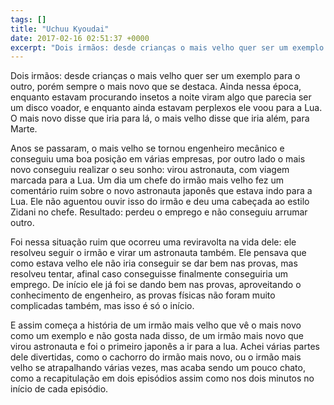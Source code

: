 ```yaml
---
tags: []
title: "Uchuu Kyoudai"
date: 2017-02-16 02:51:37 +0000
excerpt: "Dois irmãos: desde crianças o mais velho quer ser um exemplo para o outro, porém sempre o mais novo que se destaca. Ainda nessa época,..."
---
```


Dois irmãos: desde crianças o mais velho quer ser um exemplo para o outro, porém sempre o mais novo que se destaca. Ainda nessa época, enquanto estavam procurando insetos a noite viram algo que parecia ser um disco voador, e enquanto ainda estavam perplexos ele voou para a Lua. O mais novo disse que iria para lá, o mais velho disse que iria além, para Marte.

Anos se passaram, o mais velho se tornou engenheiro mecânico e conseguiu uma boa posição em várias empresas, por outro lado o mais novo conseguiu realizar o seu sonho: virou astronauta, com viagem marcada para a Lua. Um dia um chefe do irmão mais velho fez um comentário ruim sobre o novo astronauta japonês que estava indo para a Lua. Ele não aguentou ouvir isso do irmão e deu uma cabeçada ao estilo Zidani no chefe. Resultado: perdeu o emprego e não conseguiu arrumar outro.

Foi nessa situação ruim que ocorreu uma reviravolta na vida dele: ele resolveu seguir o irmão e virar um astronauta também. Ele pensava que como estava velho ele não iria conseguir se dar bem nas provas, mas resolveu tentar, afinal caso conseguisse finalmente conseguiria um emprego. De início ele já foi se dando bem nas provas, aproveitando o conhecimento de engenheiro, as provas físicas não foram muito complicadas também, mas isso é só o início.

E assim começa a história de um irmão mais velho que vê o mais novo como um exemplo e não gosta nada disso, de um irmão mais novo que virou astronauta e foi o primeiro japonês a ir para a lua. Achei várias partes dele divertidas, como o cachorro do irmão mais novo, ou o irmão mais velho se atrapalhando várias vezes, mas acaba sendo um pouco chato, como a recapitulação em dois episódios assim como nos dois minutos no início de cada episódio.